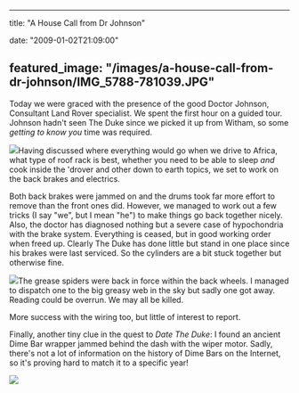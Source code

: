 
---
title: "A House Call from Dr Johnson"

date: "2009-01-02T21:09:00"

featured_image: "/images/a-house-call-from-dr-johnson/IMG_5788-781039.JPG"
---


Today we were graced with the presence of the good Doctor Johnson, Consultant Land Rover specialist.  We spent the first hour on a guided tour.  Johnson hadn't seen The Duke since we picked it up from Witham, so some <span style="font-style: italic;">getting to know you</span> time was required.

<a href="http://danandtheduke.co.uk/uploaded_images/IMG_5788-781121.JPG"><img src="/images/a-house-call-from-dr-johnson/IMG_5788-781039.JPG"/></a>Having discussed where everything would go when we drive to Africa, what type of roof rack is best, whether you need to be able to sleep <span style="font-style: italic;">and</span> cook inside the 'drover and other down to earth topics, we set to work on the back brakes and electrics.

Both back brakes were jammed on and the drums took far more effort to remove than the front ones did.  However, we managed to work out a few tricks (I say "we", but I mean "he") to make things go back together nicely.  Also, the doctor has diagnosed nothing but a severe case of hypochondria with the brake system.  Everything is ceased, but in good working order when freed up.  Clearly The Duke has done little but stand in one place since his brakes were last serviced.  So the cylinders are a bit stuck together but otherwise fine.

<a href="http://danandtheduke.co.uk/uploaded_images/IMG_5783-728277.JPG"><img src="/images/a-house-call-from-dr-johnson/IMG_5783-728202.JPG"/></a>The grease spiders were back in force within the back wheels.  I managed to dispatch one to the big greasy web in the sky but sadly one got away.  Reading could be overrun.  We may all be killed.

More success with the wiring too, but little of interest to report.

Finally, another tiny clue in the quest to <span style="font-style: italic;">Date The Duke</span>:  I found an ancient Dime Bar wrapper jammed behind the dash with the wiper motor.  Sadly, there's not a lot of information on the history of Dime Bars on the Internet, so it's proving hard to match it to a specific year!

<a href="http://danandtheduke.co.uk/uploaded_images/IMG_5808-787508.JPG"><img src="/images/a-house-call-from-dr-johnson/IMG_5808-787498.JPG"/></a>